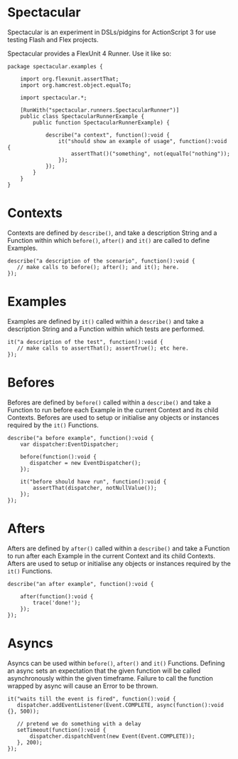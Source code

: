 # Spectacular

Spectacular is an experiment in DSLs/pidgins for ActionScript 3 for use testing Flash and Flex projects.

Spectacular provides a FlexUnit 4 Runner. Use it like so:

    package spectacular.examples {
            
        import org.flexunit.assertThat;
        import org.hamcrest.object.equalTo;
            
        import spectacular.*;
        
        [RunWith("spectacular.runners.SpectacularRunner")]
        public class SpectacularRunnerExample {
            public function SpectacularRunnerExample) {
                
                describe("a context", function():void {
                    it("should show an example of usage", function():void {
                        assertThat()("something", not(equalTo("nothing"));
                    });
                });
            }
        }
    }

# Contexts

Contexts are defined by `describe()`, and take a description String and a Function within which `before()`, `after()` and `it()` are called to define Examples.

    describe("a description of the scenario", function():void {
       // make calls to before(); after(); and it(); here.
    });

# Examples

Examples are defined by `it()` called within a `describe()` and take a description String and a Function within which tests are performed. 

    it("a description of the test", function():void {
       // make calls to assertThat(); assertTrue(); etc here.
    });

# Befores

Befores are defined by `before()` called within a `describe()` and take a Function to run before each Example in the current Context and its child Contexts. Befores are used to setup or initialise any objects or instances required by the `it()` Functions.

    describe("a before example", function():void {
        var dispatcher:EventDispatcher;
        
        before(function():void {
           dispatcher = new EventDispatcher();
        }); 
        
        it("before should have run", function():void {
            assertThat(dispatcher, notNullValue());
        });
    });

# Afters

Afters are defined by `after()` called within a `describe()` and take a Function to run after each Example in the current Context and its child Contexts. Afters are used to setup or initialise any objects or instances required by the `it()` Functions.

    describe("an after example", function():void {
        
        after(function():void {
            trace('done!');
        });
    });

# Asyncs

Asyncs can be used within `before()`, `after()` and `it()` Functions. Defining an async sets an expectation that the given function will be called asynchronously within the given timeframe. Failure to call the function wrapped by async will cause an Error to be thrown.

    it("waits till the event is fired", function():void {
       dispatcher.addEventListener(Event.COMPLETE, async(function():void {}, 500)); 
       
       // pretend we do something with a delay
       setTimeout(function():void {
           dispatcher.dispatchEvent(new Event(Event.COMPLETE));
       }, 200);
    });

